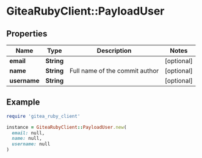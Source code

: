 # GiteaRubyClient::PayloadUser

## Properties

| Name | Type | Description | Notes |
| ---- | ---- | ----------- | ----- |
| **email** | **String** |  | [optional] |
| **name** | **String** | Full name of the commit author | [optional] |
| **username** | **String** |  | [optional] |

## Example

```ruby
require 'gitea_ruby_client'

instance = GiteaRubyClient::PayloadUser.new(
  email: null,
  name: null,
  username: null
)
```

